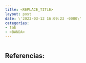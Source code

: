 ```yaml
---
title: <REPLACE_TITLE>
layout: post
date: \'2023-03-12 16:09:23 -0000\'
categories:
- tab
- <BANDA>
---
```


~~~
~~~

Referencias:
- 

